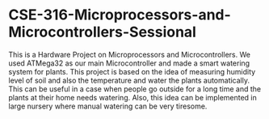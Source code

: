 # CSE-316-Microprocessors-and-Microcontrollers-Sessional
This is a Hardware Project on Microprocessors and Microcontrollers.
We used ATMega32 as our main Microcontroller and made a smart watering system for plants. This project is based on the idea of measuring humidity level of soil and also the
temperature and water the plants automatically. This can be useful in a case when people go outside for a long time and the plants at their home needs watering. Also, this
idea can be implemented in large nursery where manual watering can be very tiresome.

